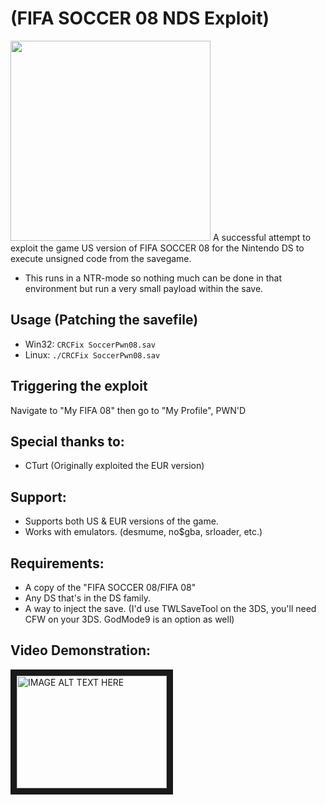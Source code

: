 # (FIFA SOCCER 08 NDS Exploit)
<img src="https://i.imgur.com/v23exIs.jpg" width="320">
A successful attempt to exploit the game US version of FIFA SOCCER 08 for the Nintendo DS to execute unsigned code from the savegame.

* This runs in a NTR-mode so nothing much can be done in that environment but run a very small payload within the save.

## Usage (Patching the savefile)
* Win32: `CRCFix SoccerPwn08.sav`
* Linux: `./CRCFix SoccerPwn08.sav`
###
## Triggering the exploit
Navigate to "My FIFA 08" then go to "My Profile", PWN'D
###
## Special thanks to:
* CTurt (Originally exploited the EUR version)
###
## Support:
* Supports both US & EUR versions of the game.
* Works with emulators. (desmume, no$gba, srloader, etc.)
###
## Requirements:
* A copy of the "FIFA SOCCER 08/FIFA 08"
* Any DS that's in the DS family.
* A way to inject the save. (I'd use TWLSaveTool on the 3DS, you'll need CFW on your 3DS. GodMode9 is an option as well)

## Video Demonstration:
<a href="http://www.youtube.com/watch?feature=player_embedded&v=9_E4dtAF9xI
" target="_blank"><img src="http://img.youtube.com/vi/9_E4dtAF9xI/0.jpg" 
alt="IMAGE ALT TEXT HERE" width="240" height="180" border="10" /></a>
